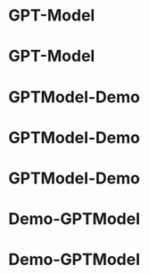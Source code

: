 # GPT-Model
# GPT-Model
# GPTModel-Demo
# GPTModel-Demo
# GPTModel-Demo
# Demo-GPTModel
# Demo-GPTModel
